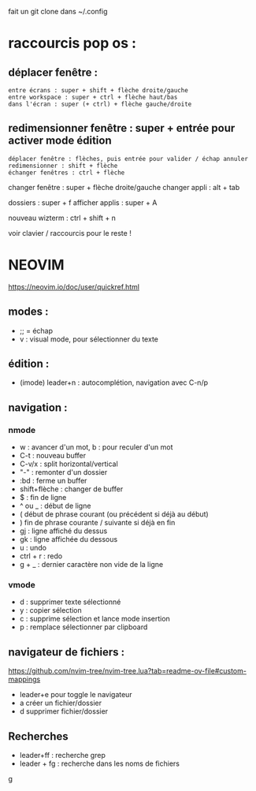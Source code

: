 fait un git clone dans ~/.config

# raccourcis pop os : 

## déplacer fenêtre : 
	entre écrans : super + shift + flèche droite/gauche
	entre workspace : super + ctrl + flèche haut/bas
	dans l'écran : super (+ ctrl) + flèche gauche/droite

## redimensionner fenêtre : super + entrée pour activer mode édition
	déplacer fenêtre : flèches, puis entrée pour valider / échap annuler
	redimensionner : shift + flèche
	échanger fenêtres : ctrl + flèche
	
changer fenêtre : super + flèche droite/gauche
changer appli : alt + tab

dossiers : super + f
afficher applis : super + A

nouveau wizterm : ctrl + shift + n

voir clavier / raccourcis pour le reste !


# NEOVIM
https://neovim.io/doc/user/quickref.html

## modes : 
- ;; = échap
- v : visual mode, pour sélectionner du texte

## édition :
- (imode) leader+n : autocomplétion, navigation avec C-n/p

## navigation : 
### nmode
-  w : avancer d'un mot, b : pour reculer d'un mot
- C-t : nouveau buffer
- C-v/x : split horizontal/vertical
- "-" : remonter d'un dossier
- :bd : ferme un buffer
- shift+flèche : changer de buffer
- $ : fin de ligne
- ^ ou _ : début de ligne
- ( début de phrase courant (ou précédent si déjà au début)
- ) fin de phrase courante / suivante si déjà en fin
- gj : ligne affiché du dessus
- gk : ligne affichée du dessous
- u : undo
- ctrl + r : redo
- g + _ : dernier caractère non vide de la ligne

### vmode
- d : supprimer texte sélectionné
- y : copier sélection
- c : supprime sélection et lance mode insertion
- p : remplace sélectionner par clipboard

## navigateur de fichiers : 
https://github.com/nvim-tree/nvim-tree.lua?tab=readme-ov-file#custom-mappings
- leader+e pour toggle le navigateur
- a créer un fichier/dossier
- d supprimer fichier/dossier

## Recherches
- leader+ff : recherche grep
- leader + fg : recherche dans les noms de fichiers


g
